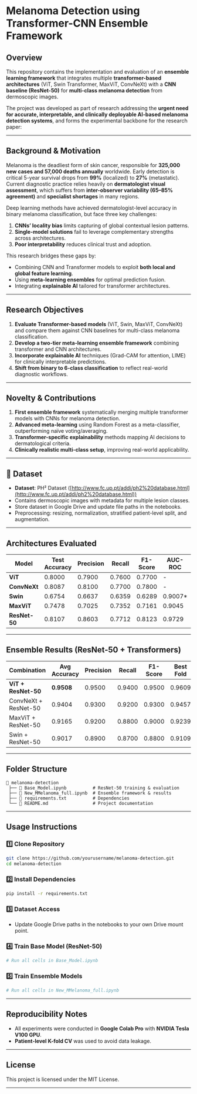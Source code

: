 # **Melanoma Detection using Transformer-CNN Ensemble Framework**

## **Overview**

This repository contains the implementation and evaluation of an **ensemble learning framework** that integrates multiple **transformer-based architectures** (ViT, Swin Transformer, MaxViT, ConvNeXt) with a **CNN baseline (ResNet-50)** for **multi-class melanoma detection** from dermoscopic images.

The project was developed as part of research addressing the **urgent need for accurate, interpretable, and clinically deployable AI-based melanoma detection systems**, and forms the experimental backbone for the research paper:

---

## **Background & Motivation**

Melanoma is the deadliest form of skin cancer, responsible for **325,000 new cases and 57,000 deaths annually** worldwide. Early detection is critical 5-year survival drops from **99%** (localized) to **27%** (metastatic). Current diagnostic practice relies heavily on **dermatologist visual assessment**, which suffers from **inter-observer variability (65–85% agreement)** and **specialist shortages** in many regions.

Deep learning methods have achieved dermatologist-level accuracy in binary melanoma classification, but face three key challenges:

1. **CNNs’ locality bias** limits capturing of global contextual lesion patterns.
2. **Single-model solutions** fail to leverage complementary strengths across architectures.
3. **Poor interpretability** reduces clinical trust and adoption.

This research bridges these gaps by:

* Combining CNN and Transformer models to exploit **both local and global feature learning**.
* Using **meta-learning ensembles** for optimal prediction fusion.
* Integrating **explainable AI** tailored for transformer architectures.

---

## **Research Objectives**

1. **Evaluate Transformer-based models** (ViT, Swin, MaxViT, ConvNeXt) and compare them against CNN baselines for multi-class melanoma classification.
2. **Develop a two-tier meta-learning ensemble framework** combining transformer and CNN architectures.
3. **Incorporate explainable AI** techniques (Grad-CAM for attention, LIME) for clinically interpretable predictions.
4. **Shift from binary to 6-class classification** to reflect real-world diagnostic workflows.

---

## **Novelty & Contributions**

1. **First ensemble framework** systematically merging multiple transformer models with CNNs for melanoma detection.
2. **Advanced meta-learning** using Random Forest as a meta-classifier, outperforming naïve voting/averaging.
3. **Transformer-specific explainability** methods mapping AI decisions to dermatological criteria.
4. **Clinically realistic multi-class setup**, improving real-world applicability.

---

##  📂 **Dataset**

* **Dataset**: PH² Dataset ([http://www.fc.up.pt/addi/ph2%20database.html](http://www.fc.up.pt/addi/ph2%20database.html))
* Contains dermoscopic images with metadata for multiple lesion classes.
* Store dataset in Google Drive and update file paths in the notebooks.
* Preprocessing: resizing, normalization, stratified patient-level split, and augmentation.

---

## **Architectures Evaluated**

| Model         | Test Accuracy | Precision | Recall | F1-Score | AUC-ROC  | Parameters (M) |
| ------------- | ------------- | --------- | ------ | -------- | -------- | -------------- |
| **ViT**       | 0.8000        | 0.7900    | 0.7600 | 0.7700   | -        | 86             |
| **ConvNeXt**  | 0.8087        | 0.8100    | 0.7700 | 0.7800   | -        | 89             |
| **Swin**      | 0.6754        | 0.6637    | 0.6359 | 0.6289   | 0.9007\* | 88             |
| **MaxViT**    | 0.7478        | 0.7025    | 0.7352 | 0.7161   | 0.9045   | 119            |
| **ResNet-50** | 0.8107        | 0.8603    | 0.7712 | 0.8123   | 0.9729   | 27             |

---

## **Ensemble Results (ResNet-50 + Transformers)**

| Combination          | Avg Accuracy | Precision | Recall | F1-Score | Best Fold | Std Dev |
| -------------------- | ------------ | --------- | ------ | -------- | --------- | ------- |
| **ViT + ResNet-50**  | **0.9508**   | 0.9500    | 0.9400 | 0.9500   | 0.9609    | 0.0098  |
| ConvNeXt + ResNet-50 | 0.9404       | 0.9300    | 0.9200 | 0.9300   | 0.9457    | 0.0102  |
| MaxViT + ResNet-50   | 0.9165       | 0.9200    | 0.8800 | 0.9000   | 0.9239    | 0.0127  |
| Swin + ResNet-50     | 0.9017       | 0.8900    | 0.8700 | 0.8800   | 0.9109    | 0.0058  |

---

## **Folder Structure**

```
📂 melanoma-detection
 ├── 📓 Base_Model.ipynb          # ResNet-50 training & evaluation
 ├── 📓 New_MMelanoma_full.ipynb  # Ensemble framework & results
 ├── 📄 requirements.txt          # Dependencies
 └── 📄 README.md                 # Project documentation
```

---

## **Usage Instructions**

### 1️⃣ Clone Repository

```bash
git clone https://github.com/yourusername/melanoma-detection.git
cd melanoma-detection
```

### 2️⃣ Install Dependencies

```bash
pip install -r requirements.txt
```

### 3️⃣ Dataset Access

* Update Google Drive paths in the notebooks to your own Drive mount point.

### 4️⃣ Train Base Model (ResNet-50)

```python
# Run all cells in Base_Model.ipynb
```

### 5️⃣ Train Ensemble Models

```python
# Run all cells in New_MMelanoma_full.ipynb
```

---

## **Reproducibility Notes**

* All experiments were conducted in **Google Colab Pro** with **NVIDIA Tesla V100 GPU**.
* **Patient-level K-fold CV** was used to avoid data leakage.

---

## **License**

This project is licensed under the MIT License.

---

